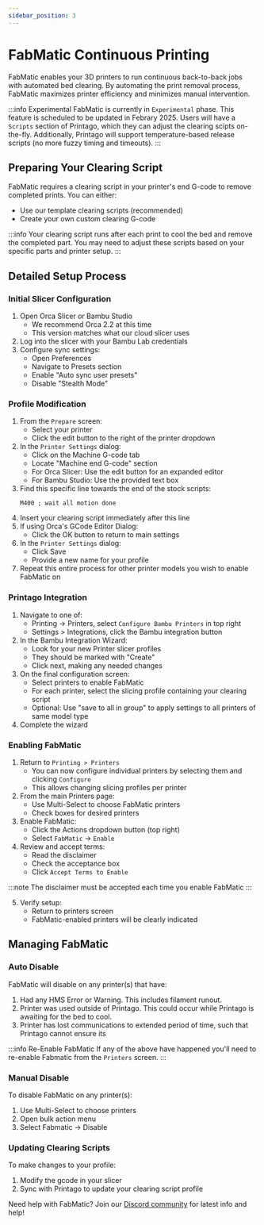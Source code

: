 ```yaml
---
sidebar_position: 3
---
```


# FabMatic Continuous Printing

FabMatic enables your 3D printers to run continuous back-to-back jobs with automated bed clearing. By automating the print removal process, FabMatic maximizes printer efficiency and minimizes manual intervention.

:::info Experimental
FabMatic is currently in `Experimental` phase.  This feature is scheduled to be updated in Febrary 2025.  Users will have a `Scripts` section of Printago, which they can adjust the clearing scipts on-the-fly.  Additionally, Printago will support temperature-based release scripts (no more fuzzy timing and timeouts). 
:::

## Preparing Your Clearing Script

FabMatic requires a clearing script in your printer's end G-code to remove completed prints. You can either:
* Use our template clearing scripts (recommended)
* Create your own custom clearing G-code

:::info
Your clearing script runs after each print to cool the bed and remove the completed part. You may need to adjust these scripts based on your specific parts and printer setup.
:::

## Detailed Setup Process

### Initial Slicer Configuration

1. Open Orca Slicer or Bambu Studio
   * We recommend Orca 2.2 at this time
   * This version matches what our cloud slicer uses
2. Log into the slicer with your Bambu Lab credentials
3. Configure sync settings:
   * Open Preferences
   * Navigate to Presets section
   * Enable "Auto sync user presets"
   * Disable "Stealth Mode"

### Profile Modification

1. From the `Prepare` screen:
   * Select your printer
   * Click the edit button to the right of the printer dropdown
2. In the `Printer Settings` dialog:
   * Click on the Machine G-code tab
   * Locate "Machine end G-code" section
   * For Orca Slicer: Use the edit button for an expanded editor
   * For Bambu Studio: Use the provided text box
3. Find this specific line towards the end of the stock scripts:
    ```gcode
    M400 ; wait all motion done
    ```
4. Insert your clearing script immediately after this line
5. If using Orca's GCode Editor Dialog:
   * Click the OK button to return to main settings
6. In the `Printer Settings` dialog:
   * Click Save
   * Provide a new name for your profile
7. Repeat this entire process for other printer models you wish to enable FabMatic on

### Printago Integration

1. Navigate to one of:
   * Printing -> Printers, select `Configure Bambu Printers` in top right
   * Settings > Integrations, click the Bambu integration button
2. In the Bambu Integration Wizard:
   * Look for your new Printer slicer profiles 
   * They should be marked with "Create"
   * Click next, making any needed changes
3. On the final configuration screen:
   * Select printers to enable FabMatic
   * For each printer, select the slicing profile containing your clearing script
   * Optional: Use "save to all in group" to apply settings to all printers of same model type
4. Complete the wizard

### Enabling FabMatic

1. Return to `Printing > Printers`
   * You can now configure individual printers by selecting them and clicking `Configure`
   * This allows changing slicing profiles per printer
2. From the main Printers page:
   * Use Multi-Select to choose FabMatic printers
   * Check boxes for desired printers
3. Enable FabMatic:
   * Click the Actions dropdown button (top right)
   * Select `FabMatic` -> `Enable`
4. Review and accept terms:
   * Read the disclaimer
   * Check the acceptance box
   * Click `Accept Terms to Enable`

:::note
The disclaimer must be accepted each time you enable FabMatic
:::

5. Verify setup:
   * Return to printers screen
   * FabMatic-enabled printers will be clearly indicated

## Managing FabMatic

### Auto Disable
FabMatic will disable on any printer(s) that have:
   1. Had any HMS Error or Warning. This includes filament runout. 
   2. Printer was used outside of Printago.  This could occur while Printago is awaiting for the bed to cool.
   3. Printer has lost communications to extended period of time, such that Printago cannot ensure its

:::info Re-Enable FabMatic
If any of the above have happened you'll need to re-enable Fabmatic from the `Printers` screen.
:::

### Manual Disable
To disable FabMatic on any printer(s):
1. Use Multi-Select to choose printers
2. Open bulk action menu
3. Select Fabmatic -> Disable

### Updating Clearing Scripts
To make changes to your profile:
1. Modify the gcode in your slicer
2. Sync with Printago to update your clearing script profile

Need help with FabMatic? Join our [Discord community](https://discord.gg/RCFA2u99De) for latest info and help! 
